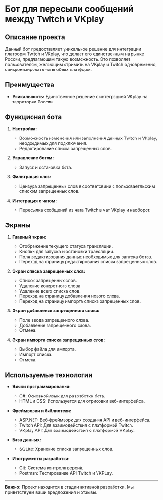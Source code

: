 # Бот для пересыли сообщений между Twitch и VKplay

## Описание проекта

Данный бот предоставляет уникальное решение для интеграции платформ Twitch и VKplay, что делает его единственным на рынке России, предлагающим такую возможность. Это позволяет пользователям, желающим стримить на VKplay и Twitch одновременно, синхронизировать чаты обеих платформ.
## Преимущества

- **Уникальность:** Единственное решение с интеграцией VKplay на территории России.

## Функционал бота

1. **Настройка:**
   - Возможность изменения или заполнения данных Twitch и VKplay, неодходимых для подключения.
   - Редактирование списка запрещенных слов.

2. **Управление ботом:**
   - Запуск и остановка бота.

3. **Фильтрация слов:**
   - Цензура запрещенных слов в соответсвиии с пользоваетльским списком запрещенных слов.

4. **Интеграция с чатом:**
   - Пересылка сообщений из чата Twitch в чат VKplay и наоборот.

## Экраны

1. **Главный экран:**
   - Отображение текущего статуса трансляции.
   - Кнопки для запуска и остановки трансляции.
   - Поля редактирования данных необходимых для запуска ботов.
   - Переход на страницу редактирования списка запрещенных слов.

2. **Экран списка запрещенных слов:**
   - Список запрещенных слов.
   - Удаление конкретного слова.
   - Удаление всего списка слов.
   - Переход на страницу добавления нового слова.
   - Переход на страницу импорта списка запрещенных слов.

3. **Экран добавления запрещенного слова:**
   - Поле ввода запрещенного слова.
   - Добавление запрещенного слова.
   - Отмена.

4. **Экран импорта списка запрещенных слов:**
   - Выбор файла для импорта.
   - Импорт списка.
   - Отмена.

## Используемые технологии

- **Языки программирования:**
  - С#: Основной язык для разработки бота.
  - HTML и CSS: Используется для отрисовки веб-интерфейса.

- **Фреймворки и библиотеки:**
  - ASP.NET: Веб-фреймворк для создания API и веб-интерфейса.
  - Twitch API: Для взаимодействия с платформой Twitch.
  - VKplay API: Для взаимодействия с платформой VKplay.

- **База данных:**
  - SQLite: Хранение списка запрещенных слов.

- **Инструменты разработки:**
  - Git: Система контроля версий.
  - Postman: Тестирование API Twitch и VKPLay.

---

**Важно:** Проект находится в стадии активной разработки. Мы приветствуем ваши предложения и отзывы.
